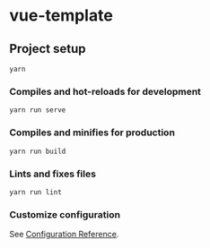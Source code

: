 # vue-template

## Project setup

``` shell
yarn
```

### Compiles and hot-reloads for development

``` shell
yarn run serve
```

### Compiles and minifies for production

``` shell
yarn run build
```

### Lints and fixes files

``` shell
yarn run lint
```

### Customize configuration

See [Configuration Reference](https://cli.vuejs.org/config/).

